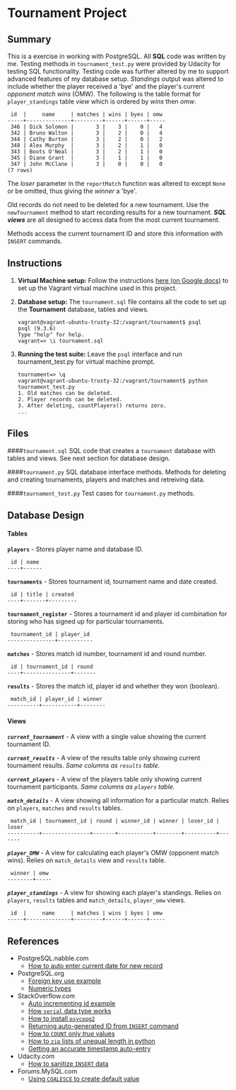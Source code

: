 Tournament Project
==================

## Summary
This is a exercise in working with PostgreSQL. All **SQL** code was written by me.
Testing methods in `tournament_test.py` were provided by Udacity for testing SQL
functionality. Testing code was further altered by me to support advanced features
of my database setup. *Standings* output was altered to include whether the player 
received a 'bye' and the player's current *opponent match wins* (OMW). The following
is the table format for `player_standings` table *view* which is ordered by *wins*
then *omw*.
```
 id  |     name     | matches | wins | byes | omw
-----+--------------+---------+------+------+-----
 346 | Dick Solomon |       3 |    3 |    0 |   4
 342 | Bruno Walton |       3 |    2 |    0 |   4
 344 | Cathy Burton |       3 |    2 |    0 |   2
 348 | Alex Murphy  |       3 |    2 |    1 |   0
 343 | Boots O'Neal |       3 |    2 |    1 |   0
 345 | Diane Grant  |       3 |    1 |    1 |   0
 347 | John McClane |       3 |    0 |    0 |   0
(7 rows)
```

The *loser* parameter in the `reportMatch` function was altered to except `None`
or be omitted, thus giving the *winner* a 'bye'.

Old records do not need to be deleted for a new tournament. Use the `newTournament`
method to start recording results for a new tournament. ___SQL views___ are all designed
to access data from the most current tournament.

Methods access the current tournament ID and store this information with `INSERT`
commands.

## Instructions
1. **Virtual Machine setup:** 
Follow the instructions [here (on Google docs)](https://docs.google.com/document/d/16IgOm4XprTaKxAa8w02y028oBECOoB1EI1ReddADEeY/pub?embedded=true)
to set up the Vagrant virtual machine used in this project.

2. **Database setup:** 
The `tournament.sql` file contains all the code to set up the **Tournament** database, tables and views.
    ```ssh
    vagrant@vagrant-ubuntu-trusty-32:/vagrant/tournament$ psql
    psql (9.3.6)
    Type "help" for help.
    vagrant=> \i tournament.sql   
    ``` 
3. **Running the test suite:** 
Leave the `psql` interface and run tournament_test.py for virtual machine prompt.

    ```ssh
    tournament=> \q
    vagrant@vagrant-ubuntu-trusty-32:/vagrant/tournament$ python tournament_test.py
    1. Old matches can be deleted.
    2. Player records can be deleted.
    3. After deleting, countPlayers() returns zero.
    ...
    ```

## Files
####`tournament.sql`
SQL code that creates a `tournament` database with tables and views. See next
section for database design.

####`tournament.py`
SQL database interface methods. Methods for deleting and creating tournaments,
players and matches and retreiving data.

####`tournament_test.py`
Test cases for `tournament.py` methods.



## Database Design
#### Tables
**`players`** - Stores player name and database ID.
```
 id | name
----+------
```

**`tournaments`** - Stores tournament id, tournament name and date created.
```
 id | title | created
----+-------+---------
```

**`tournament_register`** - Stores a tournament id and player id combination for
storing who has signed up for particular tournaments.
```
 tournament_id | player_id
---------------+-----------
```

**`matches`** - Stores match id number, tournament id and round number.
```
 id | tournament_id | round
----+---------------+-------
```

**`results`** - Stores the match id, player id and whether they won (boolean).
```
 match_id | player_id | winner
----------+-----------+--------
```

#### Views
**_`current_tournament`_** - A view with a single value showing the current
tournament ID.

**_`current_results`_** - A view of the results table only showing current
tournament results. _Same columns as `results` table._

**_`current_players`_** - A view of the players table only showing current
tournament participants. _Same columns as `players` table._

**_`match_details`_** - A view showing all information for a particular match.
Relies on `players`, `matches` and `results` tables.
```
 match_id | tournament_id | round | winner_id | winner | loser_id | loser
----------+---------------+-------+-----------+--------+----------+-------
```

**_`player_OMW`_** - A view for calculating each player's OMW (opponent match wins).
Relies on `match_details` view and `results` table.
```
 winner | omw
--------+-----
```

**_`player_standings`_** - A view for showing each player's standings.
Relies on `players`, `results` tables and `match_details`, `player_omw` views.
```
 id  |     name     | matches | wins | byes | omw
-----+--------------+---------+------+------+-----
```



## References
- PostgreSQL.nabble.com
    - [How to auto enter current date for new record](http://postgresql.nabble.com/Automatic-date-time-td2135132.html)
- PostgreSQL.org
    - [Foreign key use example](http://www.postgresql.org/docs/8.0/static/tutorial-fk.html)
    - [Numeric types](http://www.postgresql.org/docs/9.1/static/datatype-numeric.html)
- StackOverflow.com
    - [Auto incrementing id example](http://stackoverflow.com/questions/7718585/how-to-set-auto-increment-primary-key-in-postgresql)
    - [How `serial` data type works](http://stackoverflow.com/a/18389891/1172891)
    - [How to install `psycopg2`](http://stackoverflow.com/a/24131582/1172891)
    - [Returning auto-generated ID from `INSERT` command](http://stackoverflow.com/a/2944335/1172891)
    - [How to `COUNT` only *true* values](http://stackoverflow.com/a/7258383/1172891)
    - [How to `zip` lists of unequal length in python](http://stackoverflow.com/questions/11318977/zipping-unequal-lists-in-python-in-to-a-list-which-does-not-drop-any-element-fro)
    - [Getting an accurate timestamp auto-entry](http://stackoverflow.com/a/9556581/1172891)
- Udacity.com
    - [How to sanitize `INSERT` data](https://www.udacity.com/course/viewer#!/c-ud197-nd/l-3483858580/e-3515398547/m-3515398548)
- Forums.MySQL.com
    - [Using `COALESCE` to create default value](http://forums.mysql.com/read.php?10,138370,138385#msg-138385)
